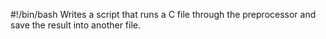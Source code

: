 #!/bin/bash
Writes a script that runs a C file through the preprocessor and save the result into another file.

